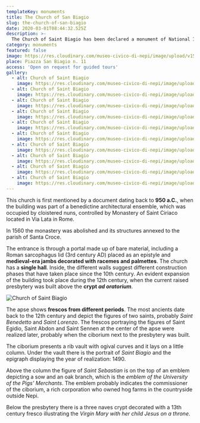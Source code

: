```yaml
---
templateKey: monuments
title: The Church of San Biagio
slug: the-church-of-san-biagio
date: 2020-03-01T08:44:32.525Z
description: >-
  The Church of Saint Biagio has been declared a monument of National Interest. It was probably built in the 10th century. Many frescos decorate its inside.
category: monuments
featured: false
image: https://res.cloudinary.com/museo-civico-di-nepi/image/upload/v1587372730/biagio-07_utrogv.jpg
place: Piazza San Biagio n. 11
access: 'Open on request for guided tours'
gallery:
  - alt: Church of Saint Biagio
    image: https://res.cloudinary.com/museo-civico-di-nepi/image/upload/v1587372720/biagio-01_rxy6as.jpg
  - alt: Church of Saint Biagio
    image: https://res.cloudinary.com/museo-civico-di-nepi/image/upload/v1587372725/biagio-02_km6nej.jpg
  - alt: Church of Saint Biagio
    image: https://res.cloudinary.com/museo-civico-di-nepi/image/upload/v1587372734/biagio-03_ebgmmb.jpg
  - alt: Church of Saint Biagio
    image: https://res.cloudinary.com/museo-civico-di-nepi/image/upload/v1587372728/biagio-04_sw4cvw.jpg
  - alt: Church of Saint Biagio
    image: https://res.cloudinary.com/museo-civico-di-nepi/image/upload/v1587372727/biagio-05_zghxts.jpg
  - alt: Church of Saint Biagio
    image: https://res.cloudinary.com/museo-civico-di-nepi/image/upload/v1587372735/biagio-06_wq5a2l.jpg
  - alt: Church of Saint Biagio
    image: https://res.cloudinary.com/museo-civico-di-nepi/image/upload/v1587372730/biagio-07_utrogv.jpg
  - alt: Church of Saint Biagio
    image: https://res.cloudinary.com/museo-civico-di-nepi/image/upload/v1587372737/biagio-08_u9femm.jpg
  - alt: Church of Saint Biagio
    image: https://res.cloudinary.com/museo-civico-di-nepi/image/upload/v1587372736/biagio-09_vrsis9.jpg
  - alt: Church of Saint Biagio
    image: https://res.cloudinary.com/museo-civico-di-nepi/image/upload/v1587372736/biagio-10_oj9veo.jpg
---
```

This church is first mentioned by a document dating back to **950 a.C.**, when the building was part of a benedictine architectural ensemble, which was occupied by cloistered nuns, controlled by Monastery of Saint Ciriaco located in Via Lata in Rome.

In 1560 the monastery was abolished and its structures annexed to the parish of Santa Croce.

The entrance is through a portal made up of bare material, including a Roman sarcophagus lid (3rd century AD) placed as an epistyle and **medieval-era jambs decorated with racemes and palmettes**. The church has a **single hall**. Inside, the different walls suggest different construction phases that have taken place since the 10th century. An evident expansion of the building took place during the 12th century, when the current raised presbytery was built above the **crypt *ad oratorium***.

![Church of Saint Biagio](https://res.cloudinary.com/museo-civico-di-nepi/image/upload/v1587372727/biagio-05_zghxts.jpg)

The apse shows **frescos from different periods**. The most ancients date back to the 12th century and depict the figures of two saints, probably _Saint Benedetto_ and _Saint Lorenzo_. The frescos portraying the figures of Saint Egidio, Saint Abdon and Saint Sennen at the center of the apse were realized later, probably when the ciborium next to the presbytery was built.

The ciborium presents a rib vault with ogival curves and it lays on a little column. Under the vault there is the portrait of _Saint Biagio_ and the epigraph displaying the year of realization: 1490.

Above the column the figure of _Saint Sebastian_ is on the top of an emblem depicting a sow and an oak branch, which is the _emblem of the University of the Pigs’ Merchants_. The emblem probably indicates the commissioner of the ciborium, a rich corporation who owned hog farms in the countryside outside Nepi.

Below the presbytery there is a three naves crypt decorated with a 13th century fresco illustrating the _Virgin Mary with her child Jesus on a throne_.